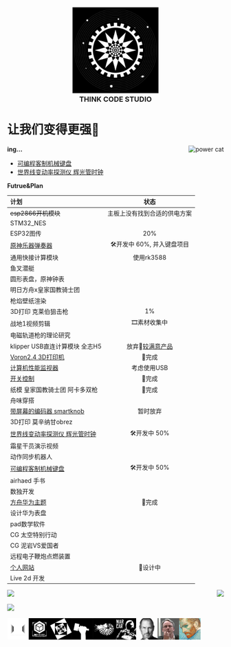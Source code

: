 <h3 align="center">
  <img alt="head logo" src="./logo_1.png" width="200"/><br/>
  THINK CODE STUDIO
</h3>



# 让我们变得更强💪  
 
<img alt="power cat" src="https://github.com/ThinkCodeStudio/Markdown-Image/blob/master/power.jpg" align="right"/>

**ing...**

* [可编程客制机械键盘](https://github.com/ThinkCodeStudio/DIYkeyboard)
* [世界线变动率探测仪 辉光管时钟](https://github.com/ThinkCodeStudio/DivergenceMeter)


**Futrue&Plan**

| 计划                            |     状态     | 
| :------------------------------ | :---------:  |
|~~esp2866开机模块~~                   |   主板上没有找到合适的供电方案  |
|STM32_NES                        |              |
|ESP32图传                        |       20%      |
|[原神乐器弹奏器](https://github.com/ThinkCodeStudio/GenshinPlayer)|   🛠开发中 60%, 并入键盘项目  |
|通用快接计算模块                 |       使用rk3588       |
|鱼叉潜艇                         |             |
|圆形表盘，原神钟表                |              |
|明日方舟x皇家国教骑士团           |              |
|枪焰壁纸渲染                      |              |
|3D打印 克莱伯狙击枪               |      1%      |
|战地1视频剪辑                     |🎞素材收集中  |
|电磁轨道枪的理论研究              |              |  
|klipper USB直连计算模块 全志H5    |放弃🤩[较满意产品](https://www.bilibili.com/video/BV1D94y1D7Es)|  
|[Voron2.4 3D打印机](https://github.com/ThinkCodeStudio/my_voron2.4_3dPrinter)| 🎉完成 |  
|[计算机性能监视器](https://github.com/ThinkCodeStudio/PCresource)| 考虑使用USB |   
|[开关控制](https://github.com/ThinkCodeStudio/esp-01s_control_servo)|       🎉完成     | 
|纸模 皇家国教骑士团 阿卡多双枪     |   🎉完成   |  
|舟味穿搭                          |              |  
|[带屏幕的编码器 smartknob](https://github.com/ThinkCodeStudio/smartknob) |   暂时放弃  |
|3D打印 莫辛纳甘obrez              |              |
|[世界线变动率探测仪 辉光管时钟](https://github.com/ThinkCodeStudio/DivergenceMeter)        |   🛠开发中 50%   |
|霜星干员演示视频                  |               |
|动作同步机器人                    |               |
|[可编程客制机械键盘](https://github.com/ThinkCodeStudio/DIYkeyboard)|  🛠开发中 50% |
|airhaed 手书                      |               |
|数独开发                          |               |
|[方舟华为主题](https://www.bilibili.com/video/BV1hP4y1t7Sn)|     🎉完成    |
|设计华为表盘                      |               |
|pad数学软件                       |               |
|CG 太空特别行动                   |               |
|CG 泥岩VS爱国者                   |               |
|远程电子鞭炮点燃装置              |                |
|[个人网站](https://github.com/ThinkCodeStudio/blog) |  📐设计中   |
|Live 2d 开发                      |               |

<p>
 <img  src="https://github-readme-stats.vercel.app/api/top-langs/?username=ThinkCodeStudio&layout=compact&theme=midnight-purple" align="right"/>
 <img  src="https://github-readme-stats.vercel.app/api?username=ThinkCodeStudio&theme=midnight-purple" width="415"/>
</p>

![](https://activity-graph.herokuapp.com/graph?username=ThinkCodeStudio&theme=react-dark)

<p>
  <img alt="一代" src="./logo_0.png" align="left" width="50" high="50"/>
  <img alt="二代" src="./logo_6.png" align="left" width="50" high="50"/>
  <img alt="音乐" src="./logo_2.png" align="left" width="50" high="50"/>
  <img alt="制造" src="./logo_3.png" align="left" width="50" high="50"/>
  <img alt="媒体" src="./logo_4.png" align="left" width="50" high="50"/>
  <img alt="战车" src="./logo_5.png" align="left" width="50" high="50"/>
<p>

<p>
  <img alt="设计" src="./Steve_Jobs.jpg" align="left" width="50" high="50"/>
  <img alt="技术" src="./linus.png" align="left" width="50" high="50"/>
  <img alt="艺术" src="./van_Gogh.jpg" align="left" width="50" high="50"/>
<p>
